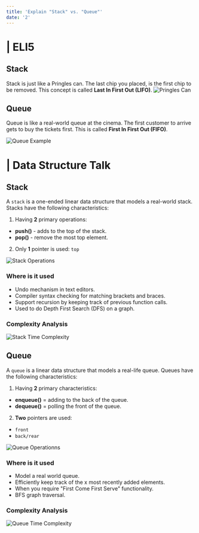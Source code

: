 ```yaml
---
title: 'Explain "Stack" vs. "Queue"'
date: '2'
---
```



# | ELI5  
## Stack
Stack is just like a Pringles can. The last chip you placed, is the first chip to be removed. 
This concept is called **Last In First Out (LIFO)**.
![Pringles Can](/pringles.jpg)

## Queue
Queue is like a real-world queue at the cinema. The first customer to arrive gets to buy the tickets first. 
This is called **First In First Out (FIFO)**.

![Queue Example](/queue.png)


# | Data Structure Talk
## Stack
A `stack` is a one-ended linear data structure that models a real-world stack. 
Stacks have the following characteristics:  
1. Having **2** primary operations: 
- **push()** - adds to the top of the stack. 
- **pop()** - remove the most top element.
2. Only **1** pointer is used: `top`

![Stack Operations](/stack-operations.png)

### Where is it used
- Undo mechanism in text editors.
- Compiler syntax checking for matching brackets and braces.
- Support recursion by keeping track of previous function calls.
- Used to do Depth First Search (DFS) on a graph.

### Complexity Analysis

![Stack Time Complexity](/selection(2).png)

## Queue
A `queue` is a linear data structure that models a real-life queue. 
Queues have the following characteristics: 
1. Having **2** primary characteristics: 
- **enqueue()** = adding to the back of the queue.
- **dequeue()** = polling the front of the queue.
2. **Two** pointers are used:
- `front`
- `back/rear`

![Queue Operationns](/queue-operations.gif)

### Where is it used
- Model a real world queue.
- Efficiently keep track of the x most recently added elements.
- When you require "First Come First Serve" functionality.
- BFS graph traversal.

### Complexity Analysis

![Queue Time Complexity](/queue-time.png)

